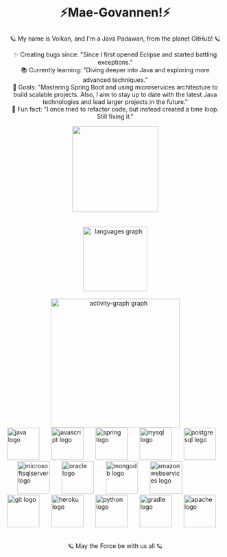 <h1 align="Center">⚡Mae-Govannen!⚡</h1>

###

<p align="Center"> 🪐 My name is Volkan, and I'm a Java Padawan, from the planet GitHub! 🪐 </p>


<p align="Center">✨ Creating bugs since: "Since I first opened Eclipse and started battling exceptions."<br>📚 Currently learning: "Diving deeper into Java and exploring more advanced techniques."<br>🎯 Goals: "Mastering Spring Boot and using microservices architecture to build scalable projects. Also, I aim to stay up to date with the latest Java technologies and lead larger projects in the future."<br>🎲 Fun fact: "I once tried to refactor code, but instead created a time loop. Still fixing it."</p>



  

<div align="center">
  <img height="200" src="https://i.gifer.com/7SuP.gif"  />
</div>

<br>
<br>

<div align="center">
  <img src="https://github-readme-stats.vercel.app/api/top-langs?username=KaytmazV&locale=en&hide_title=false&layout=compact&card_width=320&langs_count=5&theme=dracula&hide_border=false&order=2" height="150" alt="languages graph"  />
  <br>
<br>
  <img src="https://github-readme-activity-graph.vercel.app/graph?username=KaytmazV&radius=16&theme=react&area=true&order=5" height="300" alt="activity-graph graph"  />
</div>




<div align="left">
  <img src="https://cdn.jsdelivr.net/gh/devicons/devicon/icons/java/java-original.svg" height="75" alt="java logo"  />
  <img width="20" />
  <img src="https://cdn.jsdelivr.net/gh/devicons/devicon/icons/javascript/javascript-original.svg" height="75" alt="javascript logo"  />
  <img width="20" />
  <img src="https://cdn.jsdelivr.net/gh/devicons/devicon/icons/spring/spring-original.svg" height="75" alt="spring logo"  />
  <img width="20" />
  <img src="https://cdn.jsdelivr.net/gh/devicons/devicon/icons/mysql/mysql-original.svg" height="75" alt="mysql logo"  />
  <img width="20" />
  <img src="https://cdn.jsdelivr.net/gh/devicons/devicon/icons/postgresql/postgresql-original.svg" height="75" alt="postgresql logo"  />
  <img width="20" />
  <img src="https://cdn.jsdelivr.net/gh/devicons/devicon/icons/microsoftsqlserver/microsoftsqlserver-plain.svg" height="75" alt="microsoftsqlserver logo"  />
  <img width="20" />
  <img src="https://cdn.jsdelivr.net/gh/devicons/devicon/icons/oracle/oracle-original.svg" height="75" alt="oracle logo"  />
  <img width="20" />
  <img src="https://cdn.jsdelivr.net/gh/devicons/devicon/icons/mongodb/mongodb-original.svg" height="75" alt="mongodb logo"  />
  <img width="20" />
  <img src="https://cdn.jsdelivr.net/gh/devicons/devicon/icons/amazonwebservices/amazonwebservices-line-wordmark.svg" height="75" alt="amazonwebservices logo"  />
  <img width="20" />
  <img src="https://cdn.jsdelivr.net/gh/devicons/devicon/icons/git/git-original.svg" height="75" alt="git logo"  />
  <img width="20" />
  <img src="https://cdn.jsdelivr.net/gh/devicons/devicon/icons/heroku/heroku-original.svg" height="75" alt="heroku logo"  />
  <img width="20" />
  <img src="https://cdn.jsdelivr.net/gh/devicons/devicon/icons/python/python-original.svg" height="75" alt="python logo"  />
  <img width="20" />
  <img src="https://cdn.jsdelivr.net/gh/devicons/devicon/icons/gradle/gradle-original.svg" height="75" alt="gradle logo"  />
  <img width="20" />
  <img src="https://cdn.jsdelivr.net/gh/devicons/devicon/icons/apache/apache-original.svg" height="75" alt="apache logo"  />
</div>

<br>


<p align="Center"> 🪐 May the Force be with us all 🪐 </p>




